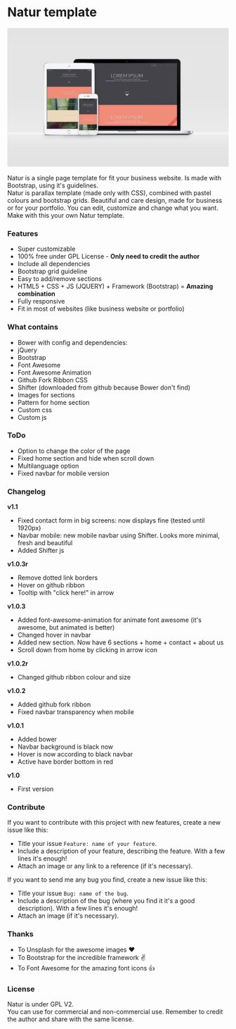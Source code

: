 # Natur template
![natur template](https://github.com/matsumurae/natur-template/blob/master/natur-showcase.png)

Natur is a single page template for fit your business website. Is made with Bootstrap, using it's guidelines.<br/>
Natur is parallax template (made only with CSS), combined with pastel colours and bootstrap grids. Beautiful and care design, made for business or for your portfolio. You can edit, customize and change what you want. Make with this your own Natur template.

### Features
* Super customizable
* 100% free under GPL License - **Only need to credit the author**
* Include all dependencies
* Bootstrap grid guideline
* Easy to add/remove sections
* HTML5 + CSS + JS (JQUERY) + Framework (Bootstrap) = **Amazing combination**
* Fully responsive
* Fit in most of websites (like business website or portfolio)

### What contains
* Bower with config and dependencies:
 * jQuery
 * Bootstrap
 * Font Awesome
 * Font Awesome Animation
 * Github Fork Ribbon CSS
 * Shifter (downloaded from github because Bower don't find)
* Images for sections
* Pattern for home section
* Custom css
* Custom js


### ToDo
* Option to change the color of the page
* Fixed home section and hide when scroll down
* Multilanguage option
* Fixed navbar for mobile version

### Changelog
**v1.1**
 * Fixed contact form in big screens: now displays fine (tested until 1920px)
 * Navbar mobile: new mobile navbar using Shifter. Looks more minimal, fresh and beautiful
 * Added Shifter js

**v1.0.3r**
 * Remove dotted link borders
 * Hover on github ribbon
 * Tooltip with "click here!" in arrow

**v1.0.3**
 * Added font-awesome-animation for animate font awesome (it's awesome, but animated is better)
 * Changed hover in navbar
 * Added new section. Now have 6 sections + home + contact + about us
 * Scroll down from home by clicking in arrow icon

**v1.0.2r**
 * Changed github ribbon colour and size

**v1.0.2**
 * Added github fork ribbon
 * Fixed navbar transparency when mobile

**v1.0.1**
  * Added bower
  * Navbar background is black now
  * Hover is now according to black navbar
  * Active have border bottom in red

**v1.0**
  * First version

### Contribute
If you want to contribute with this project with new features, create a new issue like this:
* Title your issue `Feature: name of your feature`.
* Include a description of your feature, describing the feature. With a few lines it's enough!
* Attach an image or any link to a reference (if it's necessary).

If you want to send me any bug you find, create a new issue like this:
* Title your issue `Bug: name of the bug`.
* Include a description of the bug (where you find it it's a good description). With a few lines it's enough!
* Attach an image (if it's necessary).

### Thanks
* To Unsplash for the awesome images :heart:
* To Bootstrap for the incredible framework :v:
* To Font Awesome for the amazing font icons :thumbsup:

### License
Natur is under GPL V2.<br/>
You can use for commercial and non-commercial use. Remember to credit the author and share with the same license.
